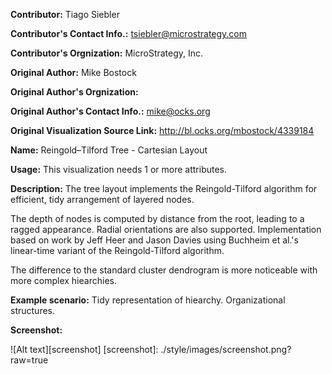 **Contributor:** Tiago Siebler

**Contributor's Contact Info.:** <tsiebler@microstrategy.com>

**Contributor's Orgnization:** MicroStrategy, Inc.

**Original Author:** Mike Bostock

**Original Author's Orgnization:** 

**Original Author's Contact Info.:** mike@ocks.org

**Original Visualization Source Link:** http://bl.ocks.org/mbostock/4339184

**Name:** Reingold–Tilford Tree - Cartesian Layout

**Usage:** This visualization needs 1 or more attributes.

**Description:** The tree layout implements the Reingold-Tilford algorithm for efficient, tidy arrangement of layered nodes. 

The depth of nodes is computed by distance from the root, leading to a ragged appearance. Radial orientations are also supported. Implementation based on work by Jeff Heer and Jason Davies using Buchheim et al.'s linear-time variant of the Reingold-Tilford algorithm.

The difference to the standard cluster dendrogram is more noticeable with more complex hiearchies.

**Example scenario:** Tidy representation of hiearchy. Organizational structures.

**Screenshot:**

![Alt text][screenshot]
[screenshot]: ./style/images/screenshot.png?raw=true
